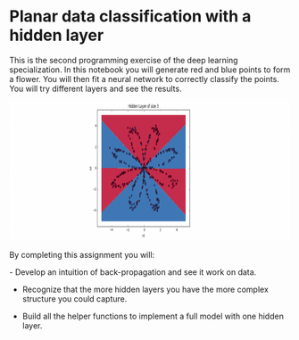 <h1>Planar data classification with a hidden layer</h1>

<p>This is the second programming exercise of the deep learning specialization.
 In this notebook you will generate red and blue points to form a flower.
 You will then fit a neural network to correctly classify the points.
 You will try different layers and see the results.</p>

 <img src="images/Capture1.png" width="550" height="250">

 <p>By completing this assignment you will:</p>
 - Develop an intuition of back-propagation and see it work on data.

 - Recognize that the more hidden layers you have the more complex structure you could capture.

 - Build all the helper functions to implement a full model with one hidden layer.
